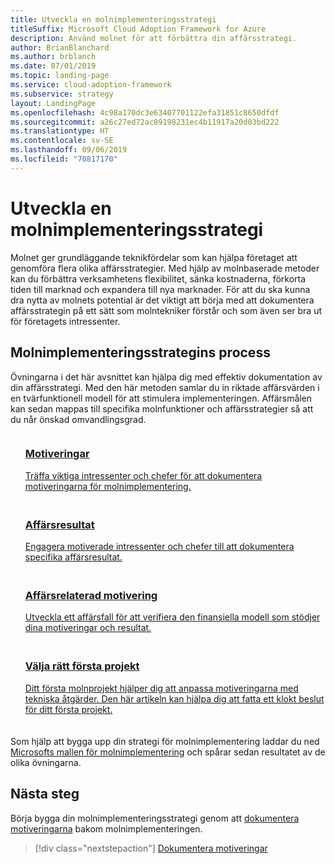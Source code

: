 ```yaml
---
title: Utveckla en molnimplementeringsstrategi
titleSuffix: Microsoft Cloud Adoption Framework for Azure
description: Använd molnet för att förbättra din affärsstrategi.
author: BrianBlanchard
ms.author: brblanch
ms.date: 07/01/2019
ms.topic: landing-page
ms.service: cloud-adoption-framework
ms.subservice: strategy
layout: LandingPage
ms.openlocfilehash: 4c98a170dc3e63407701122efa31851c8650dfdf
ms.sourcegitcommit: a26c27ed72ac89198231ec4b11917a20d03bd222
ms.translationtype: HT
ms.contentlocale: sv-SE
ms.lasthandoff: 09/06/2019
ms.locfileid: "70817170"
---
```

<!-- markdownlint-disable MD026 -->

# <a name="develop-a-cloud-adoption-strategy"></a>Utveckla en molnimplementeringsstrategi

Molnet ger grundläggande teknikfördelar som kan hjälpa företaget att genomföra flera olika affärsstrategier. Med hjälp av molnbaserade metoder kan du förbättra verksamhetens flexibilitet, sänka kostnaderna, förkorta tiden till marknad och expandera till nya marknader. För att du ska kunna dra nytta av molnets potential är det viktigt att börja med att dokumentera affärsstrategin på ett sätt som molntekniker förstår och som även ser bra ut för företagets intressenter.

## <a name="cloud-adoption-strategy-process"></a>Molnimplementeringsstrategins process

Övningarna i det här avsnittet kan hjälpa dig med effektiv dokumentation av din affärsstrategi. Med den här metoden samlar du in riktade affärsvärden i en tvärfunktionell modell för att stimulera implementeringen. Affärsmålen kan sedan mappas till specifika molnfunktioner och affärsstrategier så att du når önskad omvandlingsgrad.

<!--markdownlint-disable MD033 -->

<ul class="panelContent cardsF">
    <li style="display: flex; flex-direction: column;">
        <a href="./motivations-why-are-we-moving-to-the-cloud.md">
            <div class="cardSize">
                <div class="cardPadding" style="padding-bottom:10px;">
                    <div class="card" style="padding-bottom:10px;">
                        <div class="cardImageOuter">
                            <div class="cardImage">
                                <img alt="" src="../_images/icons/1.png" data-linktype="external">
                            </div>
                        </div>
                        <div class="cardText" style="padding-left:0px;">
                            <h3>Motiveringar</h3>
Träffa viktiga intressenter och chefer för att dokumentera motiveringarna för molnimplementering.
                        </div>
                    </div>
                </div>
            </div>
        </a>
    </li>
    <li style="display: flex; flex-direction: column;">
        <a href="./business-outcomes/index.md">
            <div class="cardSize">
                <div class="cardPadding" style="padding-bottom:10px;">
                    <div class="card" style="padding-bottom:10px;">
                        <div class="cardImageOuter">
                            <div class="cardImage">
                                <img alt="" src="../_images/icons/2.png" data-linktype="external">
                            </div>
                        </div>
                        <div class="cardText" style="padding-left:0px;">
                            <h3>Affärsresultat</h3>
Engagera motiverade intressenter och chefer till att dokumentera specifika affärsresultat.
                        </div>
                    </div>
                </div>
            </div>
        </a>
    </li>
    <li style="display: flex; flex-direction: column;">
        <a href="./cloud-migration-business-case.md">
            <div class="cardSize">
                <div class="cardPadding" style="padding-bottom:10px;">
                    <div class="card" style="padding-bottom:10px;">
                        <div class="cardImageOuter">
                            <div class="cardImage">
                                <img alt="" src="../_images/icons/3.png" data-linktype="external">
                            </div>
                        </div>
                        <div class="cardText" style="padding-left:0px;">
                            <h3>Affärsrelaterad motivering</h3>
Utveckla ett affärsfall för att verifiera den finansiella modell som stödjer dina motiveringar och resultat.
                        </div>
                    </div>
                </div>
            </div>
        </a>
    </li>
    <li style="display: flex; flex-direction: column;">
        <a href="./first-adoption-project.md">
            <div class="cardSize">
                <div class="cardPadding" style="padding-bottom:10px;">
                    <div class="card" style="padding-bottom:10px;">
                        <div class="cardImageOuter">
                            <div class="cardImage">
                                <img alt="" src="../_images/icons/4.png" data-linktype="external">
                            </div>
                        </div>
                        <div class="cardText" style="padding-left:0px;">
                            <h3>Välja rätt första projekt</h3>
Ditt första molnprojekt hjälper dig att anpassa motiveringarna med tekniska åtgärder. Den här artikeln kan hjälpa dig att fatta ett klokt beslut för ditt första projekt.
                        </div>
                    </div>
                </div>
            </div>
        </a>
    </li>
</ul>

Som hjälp att bygga upp din strategi för molnimplementering laddar du ned [Microsofts mallen för molnimplementering](https://archcenter.blob.core.windows.net/cdn/fusion/readiness/Microsoft-Cloud-Adoption-Framework-Strategy-and-Plan-Template.docx) och spårar sedan resultatet av de olika övningarna.

## <a name="next-steps"></a>Nästa steg

Börja bygga din molnimplementeringsstrategi genom att [dokumentera motiveringarna](./motivations-why-are-we-moving-to-the-cloud.md) bakom molnimplementeringen.

> [!div class="nextstepaction"]
> [Dokumentera motiveringar](./motivations-why-are-we-moving-to-the-cloud.md)
